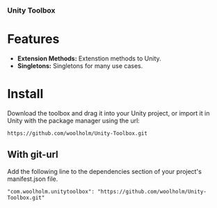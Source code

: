 ### Unity Toolbox

# Features
- **Extension Methods:** Extenstion methods to Unity.
- **Singletons:** Singletons for many use cases.

# Install
Download the toolbox and drag it into your Unity project, or import it in Unity with the package manager using the url:

`https://github.com/woolholm/Unity-Toolbox.git`

## With git-url

Add the following line to the dependencies section of your project's manifest.json file.

```
"com.woolholm.unitytoolbox": "https://github.com/woolholm/Unity-Toolbox.git"
```
